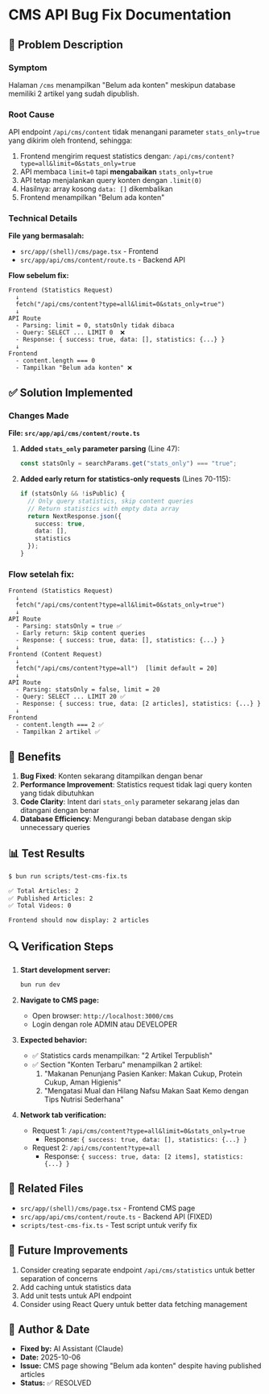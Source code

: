 # CMS API Bug Fix Documentation

## 🐛 Problem Description

### Symptom
Halaman `/cms` menampilkan "Belum ada konten" meskipun database memiliki 2 artikel yang sudah dipublish.

### Root Cause
API endpoint `/api/cms/content` tidak menangani parameter `stats_only=true` yang dikirim oleh frontend, sehingga:

1. Frontend mengirim request statistics dengan: `/api/cms/content?type=all&limit=0&stats_only=true`
2. API membaca `limit=0` tapi **mengabaikan** `stats_only=true`
3. API tetap menjalankan query konten dengan `.limit(0)`
4. Hasilnya: array kosong `data: []` dikembalikan
5. Frontend menampilkan "Belum ada konten"

### Technical Details

**File yang bermasalah:**
- `src/app/(shell)/cms/page.tsx` - Frontend
- `src/app/api/cms/content/route.ts` - Backend API

**Flow sebelum fix:**
```
Frontend (Statistics Request)
  ↓
  fetch("/api/cms/content?type=all&limit=0&stats_only=true")
  ↓
API Route
  - Parsing: limit = 0, statsOnly tidak dibaca
  - Query: SELECT ... LIMIT 0  ❌
  - Response: { success: true, data: [], statistics: {...} }
  ↓
Frontend
  - content.length === 0
  - Tampilkan "Belum ada konten" ❌
```

## ✅ Solution Implemented

### Changes Made

**File: `src/app/api/cms/content/route.ts`**

1. **Added `stats_only` parameter parsing** (Line 47):
   ```typescript
   const statsOnly = searchParams.get("stats_only") === "true";
   ```

2. **Added early return for statistics-only requests** (Lines 70-115):
   ```typescript
   if (statsOnly && !isPublic) {
     // Only query statistics, skip content queries
     // Return statistics with empty data array
     return NextResponse.json({
       success: true,
       data: [],
       statistics
     });
   }
   ```

### Flow setelah fix:
```
Frontend (Statistics Request)
  ↓
  fetch("/api/cms/content?type=all&limit=0&stats_only=true")
  ↓
API Route
  - Parsing: statsOnly = true ✅
  - Early return: Skip content queries
  - Response: { success: true, data: [], statistics: {...} }
  ↓
Frontend (Content Request)
  ↓
  fetch("/api/cms/content?type=all")  [limit default = 20]
  ↓
API Route
  - Parsing: statsOnly = false, limit = 20
  - Query: SELECT ... LIMIT 20 ✅
  - Response: { success: true, data: [2 articles], statistics: {...} }
  ↓
Frontend
  - content.length === 2 ✅
  - Tampilkan 2 artikel ✅
```

## 🎯 Benefits

1. **Bug Fixed**: Konten sekarang ditampilkan dengan benar
2. **Performance Improvement**: Statistics request tidak lagi query konten yang tidak dibutuhkan
3. **Code Clarity**: Intent dari `stats_only` parameter sekarang jelas dan ditangani dengan benar
4. **Database Efficiency**: Mengurangi beban database dengan skip unnecessary queries

## 📊 Test Results

```bash
$ bun run scripts/test-cms-fix.ts

✅ Total Articles: 2
✅ Published Articles: 2
✅ Total Videos: 0

Frontend should now display: 2 articles
```

## 🔍 Verification Steps

1. **Start development server:**
   ```bash
   bun run dev
   ```

2. **Navigate to CMS page:**
   - Open browser: `http://localhost:3000/cms`
   - Login dengan role ADMIN atau DEVELOPER

3. **Expected behavior:**
   - ✅ Statistics cards menampilkan: "2 Artikel Terpublish"
   - ✅ Section "Konten Terbaru" menampilkan 2 artikel:
     1. "Makanan Penunjang Pasien Kanker: Makan Cukup, Protein Cukup, Aman Higienis"
     2. "Mengatasi Mual dan Hilang Nafsu Makan Saat Kemo dengan Tips Nutrisi Sederhana"

4. **Network tab verification:**
   - Request 1: `/api/cms/content?type=all&limit=0&stats_only=true`
     - Response: `{ success: true, data: [], statistics: {...} }`
   - Request 2: `/api/cms/content?type=all`
     - Response: `{ success: true, data: [2 items], statistics: {...} }`

## 📝 Related Files

- `src/app/(shell)/cms/page.tsx` - Frontend CMS page
- `src/app/api/cms/content/route.ts` - Backend API (FIXED)
- `scripts/test-cms-fix.ts` - Test script untuk verify fix

## 🔄 Future Improvements

1. Consider creating separate endpoint `/api/cms/statistics` untuk better separation of concerns
2. Add caching untuk statistics data
3. Add unit tests untuk API endpoint
4. Consider using React Query untuk better data fetching management

## 👤 Author & Date

- **Fixed by:** AI Assistant (Claude)
- **Date:** 2025-10-06
- **Issue:** CMS page showing "Belum ada konten" despite having published articles
- **Status:** ✅ RESOLVED
